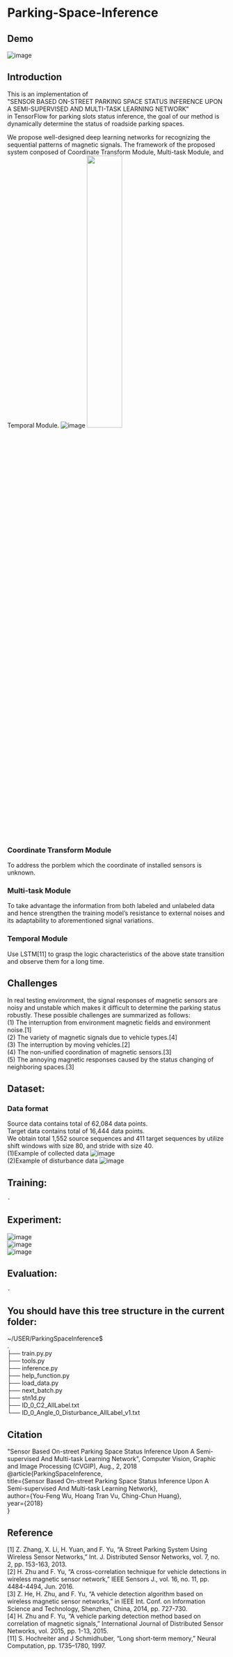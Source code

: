 # Parking-Space-Inference
## Demo
![image](https://github.com/Lilyo/Parking-Space-Inference/blob/master/fig/fin.gif)
## Introduction
  This is an implementation of <br>
  "SENSOR BASED ON-STREET PARKING SPACE STATUS INFERENCE UPON A SEMI-SUPERVISED AND MULTI-TASK LEARNING NETWORK" <br>
  in TensorFlow for parking slots status inference, the goal of our method is dynamically determine the status of roadside parking spaces. 

  We propose well-designed deep learning networks for recognizing the sequential patterns of magnetic signals. The framework of the proposed system conposed of Coordinate Transform Module, Multi-task Module, and Temporal Module.
![image](https://github.com/Lilyo/Parking-Space-Inference/blob/master/fig/overview%20of%20%20model.png)
<img src="https://github.com/Lilyo/Parking-Space-Inference/blob/master/fig/overview%20of%20%20model.png" width="40%">
### Coordinate Transform Module
To address the porblem which the coordinate of installed sensors is unknown.
### Multi-task Module
To take advantage the information from both labeled and unlabeled data and hence strengthen the training model’s resistance to external noises and its adaptability to aforementioned signal variations. 
### Temporal Module
Use LSTM[11] to grasp the logic characteristics of the above state transition and observe them for a long time.
## Challenges
In real testing environment, the signal responses of magnetic sensors are noisy and unstable which makes it difficult to determine the parking status robustly. These possible challenges are summarized as follows:<br>
(1) The interruption from environment magnetic fields and environment noise.[1]<br>
(2) The variety of magnetic signals due to vehicle types.[4]<br>
(3) The interruption by moving vehicles.[2]<br>
(4) The non-unified coordination of magnetic sensors.[3]<br>
(5) The annoying magnetic responses caused by the status changing of neighboring spaces.[3]<br>


## Dataset:
### Data format
Source data contains total of 62,084 data points.<br>
Target data contains total of 16,444 data points.<br>
We obtain total 1,552 source sequences and 411 target sequences by utilize shift windows with size 80, and stride with size 40.<br>
(1)Example of collected data
![image](https://github.com/Lilyo/Parking-Space-Inference/blob/master/fig/collected%20.png)
<br>
(2)Example of disturbance data
![image](https://github.com/Lilyo/Parking-Space-Inference/blob/master/fig/disturbance%20.png)
## Training:
	-

## Experiment:
![image](https://github.com/Lilyo/Parking-Space-Inference/blob/master/fig/c.png)
<br>
![image](https://github.com/Lilyo/Parking-Space-Inference/blob/master/fig/s.png)
<br>
![image](https://github.com/Lilyo/Parking-Space-Inference/blob/master/fig/a.png)
## Evaluation:
	-

## You should have this tree structure in the current folder:

~/USER/ParkingSpaceInference$<br>
.<br>
├── train.py.py<br>
├── tools.py<br>
├── inference.py<br>
├── help_function.py<br>
├── load_data.py<br>
├── next_batch.py<br>
├── stn1d.py<br>
├── ID_0_C2_AllLabel.txt<br>
└── ID_0_Angle_0_Disturbance_AllLabel_v1.txt<br>



## Citation
"Sensor Based On-street Parking Space Status Inference Upon A Semi-supervised And Multi-task Learning Network", Computer Vision, Graphic and Image Processing (CVGIP), Aug., 2, 2018<br>
    @article{ParkingSpaceInference,<br>
        title={Sensor Based On-street Parking Space Status Inference Upon A Semi-supervised And Multi-task Learning Network},<br>
        author={You-Feng Wu, Hoang Tran Vu, Ching-Chun Huang},<br>
        year={2018}<br>
    }

## Reference
[1] Z. Zhang, X. Li, H. Yuan, and F. Yu, “A Street Parking System Using Wireless Sensor Networks,” Int. J. Distributed Sensor Networks, vol. 7, no. 2, pp. 153-163, 2013.<br>
[2] H. Zhu and F. Yu, “A cross-correlation technique for vehicle detections in wireless magnetic sensor network,” IEEE Sensors J., vol. 16, no. 11, pp. 4484-4494, Jun. 2016.<br>
[3] Z. He, H. Zhu, and F. Yu, “A vehicle detection algorithm based on wireless magnetic sensor networks,” in IEEE Int. Conf. on Information Science and Technology, Shenzhen, China, 2014, pp. 727-730.<br>
[4] H. Zhu and F. Yu, “A vehicle parking detection method based on correlation of magnetic signals,” International Journal of Distributed Sensor Networks, vol. 2015, pp. 1-13, 2015.<br>
[11] S. Hochreiter and J Schmidhuber, “Long short-term memory,” Neural Computation, pp. 1735–1780, 1997.
